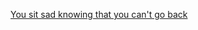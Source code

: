 [You sit sad knowing that you can't go back](https://github.com/alanr8742/SEP-10-PD-6-Parallel-World-/blob/main/start/Help.md)
